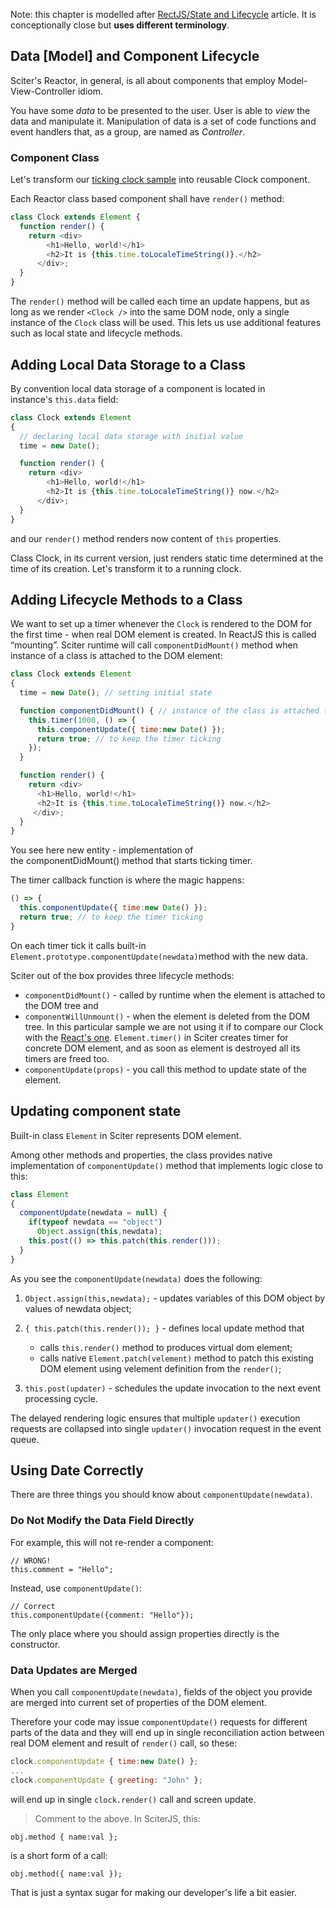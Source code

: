 
Note: this chapter is modelled after [RectJS/State and Lifecycle](https://reactjs.org/docs/state-and-lifecycle.html) article. It is conceptionally close but **uses different terminology**.

## Data [Model] and Component Lifecycle

Sciter's Reactor, in general, is all about components that employ Model-View-Controller idiom.

You have some *data* to be presented to the user. User is able to *view* the data and manipulate it. Manipulation of data is a set of code functions and event handlers that, as a group, are named as *Controller*.

### Component Class

Let's transform our [ticking clock sample](https://sciter.com/docs/content/reactor/rendering.htm##updating-the-rendered-element) into reusable Clock component.

Each Reactor class based component shall have `render()` method:

```JavaScript
class Clock extends Element {
  function render() {
    return <div>
        <h1>Hello, world!</h1>
        <h2>It is {this.time.toLocaleTimeString()}.</h2>
      </div>;
  }
}
```

The `render()` method will be called each time an update happens, but as long as we render `<Clock />` into the same DOM node, only a single instance of the `Clock` class will be used. This lets us use additional features such as local state and lifecycle methods.

## Adding Local Data Storage to a Class

By convention local data storage of a component is located in instance's `this.data` field:

```JavaScript
class Clock extends Element 
{
  // declaring local data storage with initial value 
  time = new Date(); 

  function render() {
    return <div>
        <h1>Hello, world!</h1>
        <h2>It is {this.time.toLocaleTimeString()} now.</h2>
      </div>;
  } 
} 
```

and our `render()` method renders now content of `this` properties.

Class Clock, in its current version, just renders static time determined at the time of its creation. Let's transform it to a running clock.

## Adding Lifecycle Methods to a Class

We want to set up a timer whenever the `Clock` is rendered to the DOM for the first time - when real DOM element is created. In ReactJS this is called “mounting”. Sciter runtime will call `componentDidMount()` method when instance of a class is attached to the DOM element:

```JavaScript
class Clock extends Element 
{
  time = new Date(); // setting initial state 

  function componentDidMount() { // instance of the class is attached to real DOM
    this.timer(1000, () => {
      this.componentUpdate({ time:new Date() });
      return true; // to keep the timer ticking
    });
  }

  function render() {
    return <div>
      <h1>Hello, world!</h1>
      <h2>It is {this.time.toLocaleTimeString()} now.</h2>
     </div>;
  } 
} 
```

You see here new entity - implementation of the componentDidMount() method that starts ticking timer.

The timer callback function is where the magic happens:

```JavaScript
() => {
  this.componentUpdate({ time:new Date() });
  return true; // to keep the timer ticking
}
```

On each timer tick it calls built-in `Element.prototype.componentUpdate(newdata)`method with the new data.

Sciter out of the box provides three lifecycle methods:

* `componentDidMount()` \- called by runtime when the element is attached to the DOM tree and
* `componentWillUnmount()` \- when the element is deleted from the DOM tree. In this particular sample we are not using it if to compare our Clock with the [React's one](https://reactjs.org/docs/state-and-lifecycle.html#adding-lifecycle-methods-to-a-class). `Element.timer()` in Sciter creates timer for concrete DOM element, and as soon as element is destroyed all its timers are freed too.     
* `componentUpdate(props)` - you call this method to update state of the element.

## Updating component state

Built-in class `Element` in Sciter represents DOM element.

Among other methods and properties, the class provides native implementation of `componentUpdate()` method that implements logic close to this:

```JavaScript
class Element
{
  componentUpdate(newdata = null) {
    if(typeof newdata == "object") 
      Object.assign(this,newdata);
    this.post(() => this.patch(this.render()));
  }
}
```

As you see the `componentUpdate(newdata)` does the following:

1. `Object.assign(this,newdata);` - updates variables of this DOM object by values of newdata object;
1. `{ this.patch(this.render()); }` - defines local update method that
   
   * calls `this.render()` method to produces virtual dom element;
   * calls native `Element.patch(velement)` method to patch this existing DOM element using velement definition from the `render()`;
1. `this.post(updater)` - schedules the update invocation to the next event processing cycle.

The delayed rendering logic ensures that multiple `updater()` execution requests are collapsed into single `updater()` invocation request in the event queue.

## Using Date Correctly

There are three things you should know about `componentUpdate(newdata)`.

### Do Not Modify the Data Field Directly

For example, this will not re-render a component:

```
// WRONG!
this.comment = "Hello";
```

Instead, use `componentUpdate()`:

```
// Correct
this.componentUpdate({comment: "Hello"});
```

The only place where you should assign properties directly is the constructor.

### Data Updates are Merged

When you call `componentUpdate(newdata)`, fields of the object you provide are merged into current set of properties of the DOM element.

Therefore your code may issue `componentUpdate()` requests for different parts of the data and they will end up in single reconciliation action between real DOM element and result of `render()` call, so these:

```JavaScript
clock.componentUpdate { time:new Date() };
...
clock.componentUpdate { greeting: "John" };
```

will end up in single `clock.render()` call and screen update.

> Comment to the above. In SciterJS, this:
  ```
  obj.method { name:val };
  ```
  is a short form of a call:
  ```
  obj.method({ name:val });
  ```
  That is just a syntax sugar for making our developer's life a bit easier.

